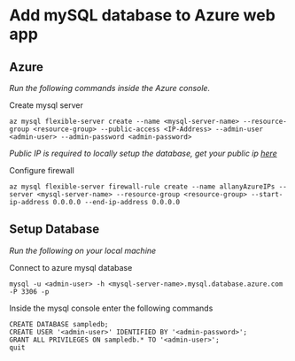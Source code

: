 # Add mySQL database to Azure web app

## Azure
*Run the following commands inside the Azure console.*

Create mysql server
```
az mysql flexible-server create --name <mysql-server-name> --resource-group <resource-group> --public-access <IP-Address> --admin-user <admin-user> --admin-password <admin-password>
```
*Public IP is required to locally setup the database, get your public ip [here](https://ipinfo.io/ip)*

Configure firewall
```
az mysql flexible-server firewall-rule create --name allanyAzureIPs --server <mysql-server-name> --resource-group <resource-group> --start-ip-address 0.0.0.0 --end-ip-address 0.0.0.0
```

## Setup Database
*Run the following on your local machine*

Connect to azure mysql database
```
mysql -u <admin-user> -h <mysql-server-name>.mysql.database.azure.com -P 3306 -p
```

Inside the mysql console enter the following commands
```
CREATE DATABASE sampledb;
CREATE USER '<admin-user>' IDENTIFIED BY '<admin-password>';
GRANT ALL PRIVILEGES ON sampledb.* TO '<admin-user>';
quit
```